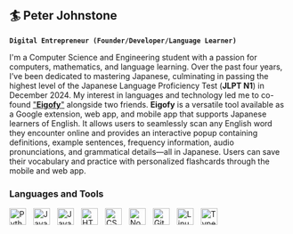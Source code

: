 ## 🏄 Peter Johnstone

**`Digital Entrepreneur (Founder/Developer/Language Learner)`**

I'm a Computer Science and Engineering student with a passion for computers, mathematics, and language learning. Over the past four years, I’ve been dedicated to mastering Japanese, culminating in passing the highest level of the Japanese Language Proficiency Test (**JLPT N1**) in December 2024. My interest in languages and technology led me to co-found ["**Eigofy**"](https://chromewebstore.google.com/detail/eigofy/foefaklgdkdbnpfcfoiplcejnefgemnf) alongside two friends. **Eigofy** is a versatile tool available as a Google extension, web app, and mobile app that supports Japanese learners of English. It allows users to seamlessly scan any English word they encounter online and provides an interactive popup containing definitions, example sentences, frequency information, audio pronunciations, and grammatical details—all in Japanese. Users can save their vocabulary and practice with personalized flashcards through the mobile and web app. 


### Languages and Tools
<img align="left" alt="Python" width="30px" style="padding-right:10px;" src="https://cdn.jsdelivr.net/gh/devicons/devicon/icons/python/python-plain.svg" />
<img align="left" alt="Java" width="30px" style="padding-right:10px;" src="https://cdn.jsdelivr.net/gh/devicons/devicon/icons/java/java-original.svg"/>
<img align="left" alt="JavaScript" width="30px" style="padding-right:10px;" src="https://cdn.jsdelivr.net/gh/devicons/devicon/icons/javascript/javascript-plain.svg" />
<img align="left" alt="HTML" width="30px" style="padding-right:10px;" src="https://cdn.jsdelivr.net/gh/devicons/devicon/icons/html5/html5-plain.svg" />
<img align="left" alt="CSS" width="30px" style="padding-right:10px;" src="https://cdn.jsdelivr.net/gh/devicons/devicon/icons/css3/css3-plain.svg" />
<img align="left" alt="NodeJS" width="30px" style="padding-right:10px;" src="https://cdn.jsdelivr.net/gh/devicons/devicon/icons/nodejs/nodejs-original.svg" />
<img align="left" alt="Git" width="30px" style="padding-right:10px;" src="https://cdn.jsdelivr.net/gh/devicons/devicon/icons/git/git-original.svg" />
<img align="left" alt="Linux" width="30px" style="padding-right:10px;" src="https://cdn.jsdelivr.net/gh/devicons/devicon/icons/linux/linux-original.svg" />
<img align="left" alt="TypeScript" width="30px" style="padding-right:10px;" src="https://upload.wikimedia.org/wikipedia/commons/b/bd/Logo_C_sharp.svg" />
<br />

#
